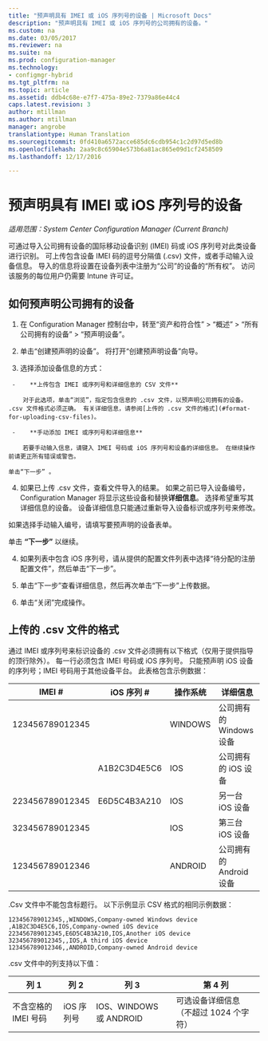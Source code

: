 ```yaml
---
title: "预声明具有 IMEI 或 iOS 序列号的设备 | Microsoft Docs"
description: "预声明具有 IMEI 或 iOS 序列号的公司拥有的设备。"
ms.custom: na
ms.date: 03/05/2017
ms.reviewer: na
ms.suite: na
ms.prod: configuration-manager
ms.technology:
- configmgr-hybrid
ms.tgt_pltfrm: na
ms.topic: article
ms.assetid: ddb4c68e-e7f7-475a-89e2-7379a86e44c4
caps.latest.revision: 3
author: mtillman
ms.author: mtillman
manager: angrobe
translationtype: Human Translation
ms.sourcegitcommit: 0fd410a6572acce685dc6cdb954c1c2d97d5ed8b
ms.openlocfilehash: 2aa9c8c65904e573b6a81ac865e09d1cf2458509
ms.lasthandoff: 12/17/2016

---
```

# <a name="predeclare-devices-with-imei-or-ios-serial-numbers"></a>预声明具有 IMEI 或 iOS 序列号的设备

*适用范围：System Center Configuration Manager (Current Branch)*

可通过导入公司拥有设备的国际移动设备识别 (IMEI) 码或 iOS 序列号对此类设备进行识别。 可上传包含设备 IMEI 码的逗号分隔值 (.csv) 文件，或者手动输入设备信息。  导入的信息将设置在设备列表中注册为“公司”的设备的“所有权”。 访问该服务的每位用户仍需要 Intune 许可证。  

## <a name="how-to-predeclare-corporate-owned-devices"></a>如何预声明公司拥有的设备

1.    在 Configuration Manager 控制台中，转至“资产和符合性” > “概述” > “所有公司拥有的设备” > “预声明设备”。

2.  单击“创建预声明的设备”。 将打开“创建预声明设备”向导。

3.    选择添加设备信息的方式：

     -    **上传包含 IMEI 或序列号和详细信息的 CSV 文件**

        对于此选项，单击“浏览”，指定包含信息的 .csv 文件，以预声明公司拥有的设备。 .csv 文件格式必须正确。 有关详细信息，请参阅[上传的 .csv 文件的格式](#format-for-uploading-csv-files)。

     -    **手动添加 IMEI 或序列号和详细信息**

        若要手动输入信息，请键入 IMEI 号码或 iOS 序列号和设备的详细信息。 在继续操作前请更正所有错误或警告。

    单击“下一步” 。

4. 如果已上传 .csv 文件，查看文件导入的结果。 如果之前已导入设备编号，Configuration Manager 将显示这些设备和替换**详细信息**。 选择希望重写其详细信息的设备。 设备详细信息只能通过重新导入设备标识或序列号来修改。

  如果选择手动输入编号，请填写要预声明的设备表单。

  单击 **“下一步”** 以继续。

4. 如果列表中包含 iOS 序列号，请从提供的配置文件列表中选择“待分配的注册配置文件”，然后单击“下一步”。

5. 单击“下一步”查看详细信息，然后再次单击“下一步”上传数据。

6. 单击“关闭”完成操作。

## <a name="format-for-uploading-csv-files"></a>上传的 .csv 文件的格式

通过 IMEI 或序列号来标识设备的 .csv 文件必须拥有以下格式（仅用于提供指导的顶行除外）。 每一行必须包含 IMEI 号码或 iOS 序列号。 只能预声明 iOS 设备的序列号；IMEI 号码用于其他设备平台。 此表格包含示例数据：

| IMEI #  | iOS 序列 #  | 操作系统 | 详细信息 |
|------------ |---------------|-----|-----|
| 123456789012345    |   | WINDOWS | 公司拥有的 Windows 设备|
|   | A1B2C3D4E5C6 | IOS |     公司拥有的 iOS 设备|
| 223456789012345 | E6D5C4B3A210 |   IOS |     另一台 iOS 设备|
| 323456789012345 |        |   IOS |     第三台 iOS 设备|
| 123456789012346 |         |   ANDROID |     公司拥有的 Android 设备|

.Csv 文件中不能包含标题行。 以下示例显示 CSV 格式的相同示例数据：

```
123456789012345,,WINDOWS,Company-owned Windows device
,A1B2C3D4E5C6,IOS,Company-owned iOS device
223456789012345,E6D5C4B3A210,IOS,Another iOS device
323456789012345,,IOS,A third iOS device
123456789012346,,ANDROID,Company-owned Android device
```

.csv 文件中的列支持以下值：

| 列 1 | 列 2 | 列 3 | 第 4 列 |
|---|---|---|---|
|不含空格的 IMEI 号码 | iOS 序列号 | IOS、WINDOWS 或 ANDROID | 可选设备详细信息（不超过 1024 个字符） |

